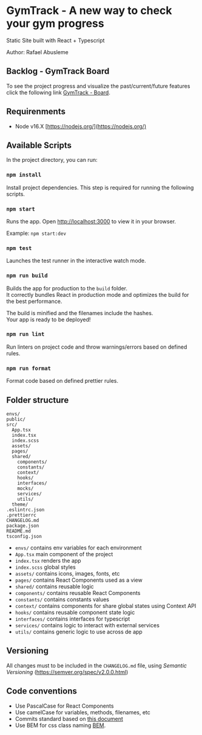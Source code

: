 # GymTrack - A new way to check your gym progress

Static Site built with React + Typescript

Author: Rafael Abusleme

## Backlog - GymTrack Board

To see the project progress and visualize the past/current/future features click the following link [GymTrack - Board](https://trello.com/b/f7aWpTY8/gymtrack).

## Requirenments

- Node v16.X [https://nodejs.org/](https://nodejs.org/)

## Available Scripts

In the project directory, you can run:

### `npm install`

Install project dependencies. This step is required for running the following scripts.

### `npm start`

Runs the app. Open [http://localhost:3000](http://localhost:3000) to view it in your browser.

Example: `npm start:dev`

### `npm test`

Launches the test runner in the interactive watch mode.

### `npm run build`

Builds the app for production to the `build` folder.\
It correctly bundles React in production mode and optimizes the build for the best performance.

The build is minified and the filenames include the hashes.\
Your app is ready to be deployed!

### `npm run lint`

Run linters on project code and throw warnings/errors based on defined rules.

### `npm run format`

Format code based on defined prettier rules.

## Folder structure

```
envs/
public/
src/
  App.tsx
  index.tsx
  index.scss
  assets/
  pages/
  shared/
    components/
    constants/
    context/
    hooks/
    interfaces/
    mocks/
    services/
    utils/
  theme/
.eslintrc.json
.prettierrc
CHANGELOG.md
package.json
README.md
tsconfig.json
```

- `envs/` contains env variables for each environment
- `App.tsx` main component of the project
- `index.tsx` renders the app
- `index.scss` global styles
- `assets/` contains icons, images, fonts, etc
- `pages/` contains React Components used as a view
- `shared/` contains reusable logic
- `components/` contains reusable React Components
- `constants/` contains constants values
- `context/` contains components for share global states using Context API
- `hooks/` contains reusable component state logic
- `interfaces/` contains interfaces for typescript
- `services/` contains logic to interact with external services
- `utils/` contains generic logic to use across de app

## Versioning

All changes must to be included in the `CHANGELOG.md` file, using _Semantic Versioning_ (https://semver.org/spec/v2.0.0.html)

## Code conventions

- Use PascalCase for React Components
- Use camelCase for variables, methods, filenames, etc
- Commits standard based on [this document](https://dev.to/i5han3/git-commit-message-convention-that-you-can-follow-1709)
- Use BEM for css class naming [BEM](http://getbem.com/).
